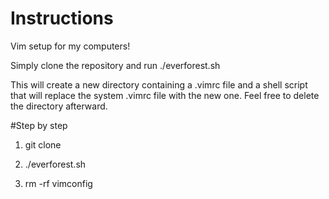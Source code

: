 # Instructions
Vim setup for my computers!

Simply clone the repository and run ./everforest.sh

This will create a new directory containing a .vimrc file and a shell script that will replace the system .vimrc file with the new one. Feel free to delete the directory afterward.

#Step by step

1) git clone <repo link>

2) ./everforest.sh

3) rm -rf vimconfig
